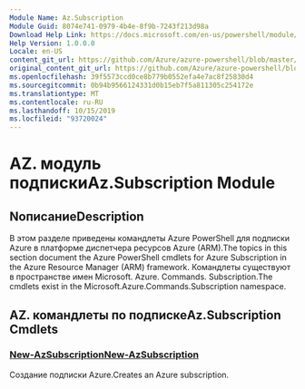 ```yaml
---
Module Name: Az.Subscription
Module Guid: 8074e741-0979-4b4e-8f9b-7243f213d98a
Download Help Link: https://docs.microsoft.com/en-us/powershell/module/az.subscription
Help Version: 1.0.0.0
Locale: en-US
content_git_url: https://github.com/Azure/azure-powershell/blob/master/src/Subscription/Subscription/help/Az.Subscription.md
original_content_git_url: https://github.com/Azure/azure-powershell/blob/master/src/Subscription/Subscription/help/Az.Subscription.md
ms.openlocfilehash: 39f5573ccd0ce8b779b0552efa4e7ac8f25830d4
ms.sourcegitcommit: 0b94b9566124331d0b15eb7f5a811305c254172e
ms.translationtype: MT
ms.contentlocale: ru-RU
ms.lasthandoff: 10/15/2019
ms.locfileid: "93720024"
---
```

# <span data-ttu-id="1938f-101">AZ. модуль подписки</span><span class="sxs-lookup"><span data-stu-id="1938f-101">Az.Subscription Module</span></span>
## <span data-ttu-id="1938f-102">Nописание</span><span class="sxs-lookup"><span data-stu-id="1938f-102">Description</span></span>
<span data-ttu-id="1938f-103">В этом разделе приведены командлеты Azure PowerShell для подписки Azure в платформе диспетчера ресурсов Azure (ARM).</span><span class="sxs-lookup"><span data-stu-id="1938f-103">The topics in this section document the Azure PowerShell cmdlets for Azure Subscription in the Azure Resource Manager (ARM) framework.</span></span> <span data-ttu-id="1938f-104">Командлеты существуют в пространстве имен Microsoft. Azure. Commands. Subscription.</span><span class="sxs-lookup"><span data-stu-id="1938f-104">The cmdlets exist in the Microsoft.Azure.Commands.Subscription namespace.</span></span>

## <span data-ttu-id="1938f-105">AZ. командлеты по подписке</span><span class="sxs-lookup"><span data-stu-id="1938f-105">Az.Subscription Cmdlets</span></span>
### [<span data-ttu-id="1938f-106">New-AzSubscription</span><span class="sxs-lookup"><span data-stu-id="1938f-106">New-AzSubscription</span></span>](New-AzSubscription.md)
<span data-ttu-id="1938f-107">Создание подписки Azure.</span><span class="sxs-lookup"><span data-stu-id="1938f-107">Creates an Azure subscription.</span></span>

